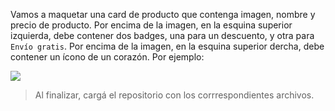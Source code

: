 Vamos a maquetar una card de producto que contenga imagen, nombre y precio de producto. Por encima de la imagen, en la esquina superior izquierda, debe contener dos badges, una para un descuento, y otra para `Envío gratis`. Por encima de la imagen, en la esquina superior dercha, debe contener un ícono de un corazón. Por ejemplo:

![](https://i.ibb.co/g971CFM/Screen-Shot-2020-09-11-at-13-47-34.png)

> Al finalizar, cargá el repositorio con los corrrespondientes archivos.
